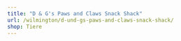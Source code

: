 ```yaml
---
title: "D & G's Paws and Claws Snack Shack"
url: /wilmington/d-und-gs-paws-and-claws-snack-shack/
shop: Tiere
---
```

